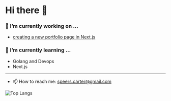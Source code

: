 # Hi there 👋

### 🔭 I’m currently working on ...
  - [creating a new portfolio page in Next.js](http://github.com/Carter907/my-site)
### 🌱 I’m currently learning ...
  - Golang and Devops
  - Next.js

---
- 📫 How to reach me: speers.carter@gmail.com


![Top Langs](https://github-readme-stats.vercel.app/api/top-langs/?username=Carter907&layout=donut&theme=ayu-mirage)
